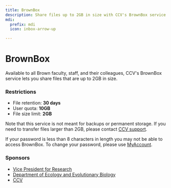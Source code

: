 ```yaml
---
title: BrownBox
description: Share files up to 2GB in size with CCV's BrownBox service.
mdi:
  prefix: mdi
  icon: inbox-arrow-up

---
```

# BrownBox

Available to all Brown faculty, staff, and their colleagues, CCV's BrownBox service lets you share files that are up to 2GB in size.


### Restrictions
- File retention: <b>30 days</b>  
- User quota: <b>10GB</b>  
- File size limit: <b>2GB</b>  

Note that this service is not meant for backups or permanent storage. If you need to transfer files larger than 2GB, please contact [CCV support](mailto:support@ccv.brown.edu).

If your password is less than 8 characters in length you may not be able to access BrownBox. To change your password, please use [MyAccount](https://myaccount.brown.edu).  

### Sponsors
- [Vice President for Research](https://www.brown.edu/research/conducting-research-brown/about-office)
- [Department of Ecology and Evolutionary Biology](https://www.brown.edu/academics/ecology-and-evolutionary-biology/)
- [CCV](https://ccv.brown.edu)